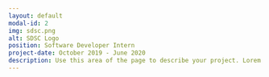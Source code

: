 ```yaml
---
layout: default
modal-id: 2
img: sdsc.png
alt: SDSC Logo
position: Software Developer Intern
project-date: October 2019 - June 2020
description: Use this area of the page to describe your project. Lorem ipsum dolor sit amet, consectetur adipisicing elit. Mollitia neque assumenda ipsam nihil, molestias magnam, recusandae quos quis inventore quisquam velit asperiores, vitae? Reprehenderit soluta, eos quod consequuntur itaque. Nam.
---
```

